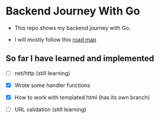 # Backend Journey With Go
- This repo shows my backend journey with Go.

- I will mostly follow this [road map](roadmap.sh)

## So far I have learned and implemented

- [ ] net/http (still learning)

- [x] Wrote some handler functions

- [x] How to work with templated html (has its own branch)

- [ ] URL validation (still learning)